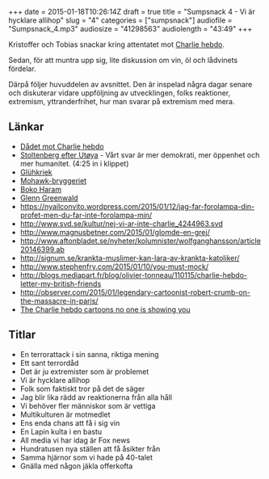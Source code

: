 +++
date = 2015-01-18T10:26:14Z
draft = true
title = "Sumpsnack 4 - Vi är hycklare allihop"
slug = "4"
categories = ["sumpsnack"]
audiofile = "Sumpsnack_4.mp3"
audiosize = "41298563"
audiolength = "43:49"
+++

Kristoffer och Tobias snackar kring attentatet mot [Charlie hebdo](http://en.wikipedia.org/wiki/Charlie_Hebdo_shooting).

Sedan, för att muntra upp sig, lite diskussion om vin, öl och lådvinets fördelar.

Därpå följer huvuddelen av avsnittet. Den är inspelad några dagar senare och diskuterar vidare uppföljning av utvecklingen, folks reaktioner, extremism, yttranderfrihet, hur man svarar på extremism med mera.

## Länkar ##
* [Dådet mot Charlie hebdo](http://en.wikipedia.org/wiki/Charlie_Hebdo_shooting)
* [Stoltenberg efter Utøya](https://www.youtube.com/watch?v=8oPbd9UvZuY) -  Vårt svar är mer demokrati, mer öppenhet och mer humanitet. (4:25 in i klippet)
* [Glühkriek](http://www.systembolaget.se/Sok-dryck/Dryck/?varuNr=11376)
* [Mohawk-bryggeriet](http://mohawkbrewing.se/)
* [Boko Haram](http://en.wikipedia.org/wiki/Boko_Haram)
* [Glenn Greenwald](http://en.wikipedia.org/wiki/Glenn_Greenwald)
* https://nyailconvito.wordpress.com/2015/01/12/jag-far-forolampa-din-profet-men-du-far-inte-forolampa-min/
* http://www.svd.se/kultur/nej-vi-ar-inte-charlie_4244963.svd
* http://www.magnusbetner.com/2015/01/glomde-en-grej/
* http://www.aftonbladet.se/nyheter/kolumnister/wolfganghansson/article20146399.ab
* http://signum.se/krankta-muslimer-kan-lara-av-krankta-katoliker/
* http://www.stephenfry.com/2015/01/10/you-must-mock/
* http://blogs.mediapart.fr/blog/olivier-tonneau/110115/charlie-hebdo-letter-my-british-friends
* http://observer.com/2015/01/legendary-cartoonist-robert-crumb-on-the-massacre-in-paris/
* [The Charlie hebdo cartoons no one is showing you](http://www.dailykos.com/story/2015/01/11/1357057/-The-Charlie-Hebdo-cartoons-no-one-is-showing-you)

## Titlar ##
* En terrorattack i sin sanna, riktiga mening
* Ett sant terrordåd
* Det är ju extremister som är problemet
* Vi är hycklare allihop
* Folk som faktiskt tror på det de säger
* Jag blir lika rädd av reaktionerna från alla håll
* Vi behöver fler människor som är vettiga
* Multikulturen är motmedlet
* Ens enda chans att få i sig vin
* En Lapin kulta i en bastu
* All media vi har idag är Fox news
* Hundratusen nya ställen att få åsikter från
* Samma hjärnor som vi hade på 40-talet
* Gnälla med någon jäkla offerkofta